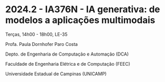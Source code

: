 # 2024.2 - IA376N - IA generativa: de modelos a aplicações multimodais

Terças, 14h00 - 18h00, LE-35

Profa. Paula Dornhofer Paro Costa

Depto. de Engenharia de Computação e Automação (DCA)

Faculdade de Engenharia Elétrica e de Computação (FEEC)

Universidade Estadual de Campinas (UNICAMP)
